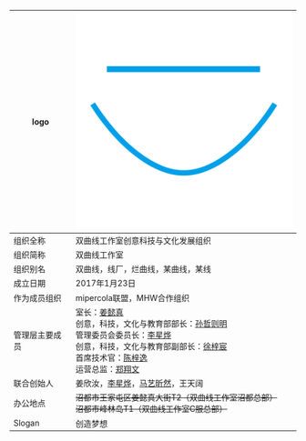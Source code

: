 | logo           | [![](./assets/logo0.svg)](./assets/logo0.svg)                |
| -------------- | ------------------------------------------------------------ |
| 组织全称       | 双曲线工作室创意科技与文化发展组织                           |
| 组织简称       | 双曲线工作室                                                 |
| 组织别名       | 双曲线，线厂，烂曲线，某曲线，某线                           |
| 成立日期       | 2017年1月23日                                                |
| 作为成员组织   | mipercola联盟，MHW合作组织                                   |
| 管理层主要成员 | 室长：[姜懿真](/jiangyizhen)<br>创意，科技，文化与教育部部长：[孙哲则明](/anyzm)<br>管理委员会委员长：[李星烨](/crs)<br>创意，科技，文化与教育部副部长：[徐梓宸](/huanyi)<br>首席技术官：[陈梓逸](/chenziyi)<br>运营总监：[郑翔文](/zhengxiangwen) |
| 联合创始人     | 姜欣汝，[李星烨](/crs)，[马艺昕然](/springeight)，王天阔     |
| 办公地点       | <del>沼都市王家屯区姜懿真大街T2（双曲线工作室沼都总部）<br>沼都市峰林岛T1（双曲线工作室C服总部）</del> |
| Slogan         | 创造梦想                                                     |

